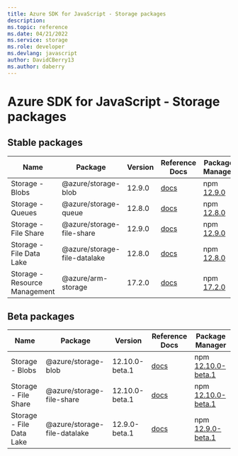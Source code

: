 ```yaml
---
title: Azure SDK for JavaScript - Storage packages
description: 
ms.topic: reference
ms.date: 04/21/2022
ms.service: storage
ms.role: developer
ms.devlang: javascript
author: DavidCBerry13
ms.author: daberry
---
```


# Azure SDK for JavaScript - Storage packages

## Stable packages

| Name                  | Package              | Version          | Reference Docs         | Package Manager                |
|-----------------------|----------------------|------------------|------------------------|--------------------------------|
| Storage - Blobs | @azure/storage-blob | 12.9.0 | [docs](/azure/javascript/sdk/sdk-demo2/storage/azure-storage-blob/stable)  | npm [12.9.0](https://www.npmjs.com/package/%40azure%2Fstorage-blob) |
| Storage - Queues | @azure/storage-queue | 12.8.0 | [docs](/azure/javascript/sdk/sdk-demo2/storage/azure-storage-queue/stable)  | npm [12.8.0](https://www.npmjs.com/package/%40azure%2Fstorage-queue) |
| Storage - File Share | @azure/storage-file-share | 12.9.0 | [docs](/azure/javascript/sdk/sdk-demo2/storage/azure-storage-file-share/stable)  | npm [12.9.0](https://www.npmjs.com/package/%40azure%2Fstorage-file-share) |
| Storage - File Data Lake | @azure/storage-file-datalake | 12.8.0 | [docs](/azure/javascript/sdk/sdk-demo2/storage/azure-storage-file-datalake/stable)  | npm [12.8.0](https://www.npmjs.com/package/%40azure%2Fstorage-file-datalake) |
| Storage - Resource Management | @azure/arm-storage | 17.2.0 | [docs](/azure/javascript/sdk/sdk-demo2/storage/azure-arm-storage/stable)  | npm [17.2.0](https://www.npmjs.com/package/%40azure%2Farm-storage) |
 

## Beta packages

| Name                  | Package              | Version          | Reference Docs         | Package Manager                |
|-----------------------|----------------------|------------------|------------------------|--------------------------------|
| Storage - Blobs | @azure/storage-blob | 12.10.0-beta.1 | [docs](/azure/javascript/sdk/sdk-demo2/storage/azure-storage-blob/beta)  | npm [12.10.0-beta.1](https://www.npmjs.com/package/%40azure%2Fstorage-blob%4012.10.0-beta.1) |
| Storage - File Share | @azure/storage-file-share | 12.10.0-beta.1 | [docs](/azure/javascript/sdk/sdk-demo2/storage/azure-storage-file-share/beta)  | npm [12.10.0-beta.1](https://www.npmjs.com/package/%40azure%2Fstorage-file-share%4012.10.0-beta.1) |
| Storage - File Data Lake | @azure/storage-file-datalake | 12.9.0-beta.1 | [docs](/azure/javascript/sdk/sdk-demo2/storage/azure-storage-file-datalake/beta)  | npm [12.9.0-beta.1](https://www.npmjs.com/package/%40azure%2Fstorage-file-datalake%4012.9.0-beta.1) |
 


 